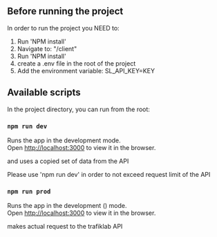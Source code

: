 ## Before running the project

In order to run the project you NEED to:

1. Run 'NPM install'
2. Navigate to: "/client"
3. Run 'NPM install'
4. create a .env file in the root of the project
5. Add the environment variable: SL_API_KEY=KEY

## Available scripts

In the project directory, you can run from the root:

### `npm run dev`

Runs the app in the development mode.\
Open [http://localhost:3000](http://localhost:3000) to view it in the browser.

and uses a copied set of data from the API

Please use 'npm run dev' in order to not exceed request limit of the API

### `npm run prod`

Runs the app in the development () mode.\
Open [http://localhost:3000](http://localhost:3000) to view it in the browser.

makes actual request to the trafiklab API
